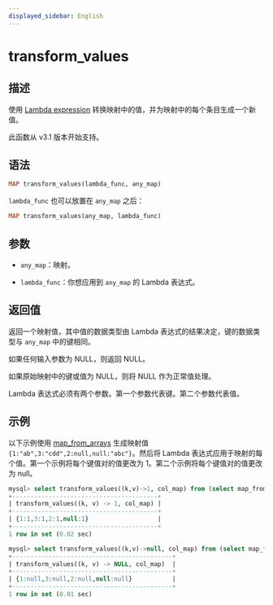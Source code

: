 ```yaml
---
displayed_sidebar: English
---
```


# transform_values

## 描述

使用 [Lambda expression](../Lambda_expression.md) 转换映射中的值，并为映射中的每个条目生成一个新值。

此函数从 v3.1 版本开始支持。

## 语法

```Haskell
MAP transform_values(lambda_func, any_map)
```

`lambda_func` 也可以放置在 `any_map` 之后：

```Haskell
MAP transform_values(any_map, lambda_func)
```

## 参数

- `any_map`：映射。

- `lambda_func`：你想应用到 `any_map` 的 Lambda 表达式。

## 返回值

返回一个映射值，其中值的数据类型由 Lambda 表达式的结果决定，键的数据类型与 `any_map` 中的键相同。

如果任何输入参数为 NULL，则返回 NULL。

如果原始映射中的键或值为 NULL，则将 NULL 作为正常值处理。

Lambda 表达式必须有两个参数。第一个参数代表键。第二个参数代表值。

## 示例

以下示例使用 [map_from_arrays](map_from_arrays.md) 生成映射值 `{1:"ab",3:"cdd",2:null,null:"abc"}`。然后将 Lambda 表达式应用于映射的每个值。第一个示例将每个键值对的值更改为 1。第二个示例将每个键值对的值更改为 null。

```SQL
mysql> select transform_values((k,v)->1, col_map) from (select map_from_arrays([1,3,null,2,null],['ab','cdd',null,null,'abc']) as col_map)A;
+----------------------------------------+
| transform_values((k, v) -> 1, col_map) |
+----------------------------------------+
| {1:1,3:1,2:1,null:1}                   |
+----------------------------------------+
1 row in set (0.02 sec)

mysql> select transform_values((k,v)->null, col_map) from (select map_from_arrays([1,3,null,2,null],['ab','cdd',null,null,'abc']) as col_map)A;
+--------------------------------------------+
| transform_values((k, v) -> NULL, col_map)  |
+--------------------------------------------+
| {1:null,3:null,2:null,null:null}           |
+--------------------------------------------+
1 row in set (0.01 sec)
```